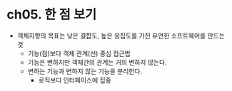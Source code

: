 # ch05. 한 점 보기
- 객체지향의 목표는 낮은 결합도, 높은 응집도를 가진 유연한 소프트웨어를 만드는 것
	- 기능(점)보다 객체 관계(선) 중심 접근법
	- 기능은 변하지만 객체간의 관계는 거의 변하지 않는다.
	- 변하는 기능과 변하지 않는 기능을 분리한다.
		- 로직보다 인터페이스에 집중